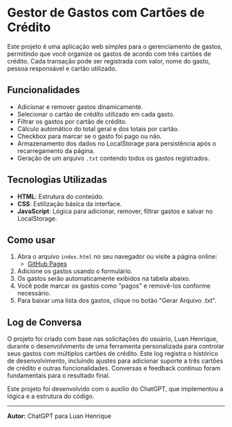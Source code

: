 # Gestor de Gastos com Cartões de Crédito

Este projeto é uma aplicação web simples para o gerenciamento de gastos, permitindo que você organize os gastos de acordo com três cartões de crédito. Cada transação pode ser registrada com valor, nome do gasto, pessoa responsável e cartão utilizado.

## Funcionalidades

- Adicionar e remover gastos dinamicamente.
- Selecionar o cartão de crédito utilizado em cada gasto.
- Filtrar os gastos por cartão de crédito.
- Cálculo automático do total geral e dos totais por cartão.
- Checkbox para marcar se o gasto foi pago ou não.
- Armazenamento dos dados no LocalStorage para persistência após o recarregamento da página.
- Geração de um arquivo `.txt` contendo todos os gastos registrados.

## Tecnologias Utilizadas

- **HTML**: Estrutura do conteúdo.
- **CSS**: Estilização básica da interface.
- **JavaScript**: Lógica para adicionar, remover, filtrar gastos e salvar no LocalStorage.

## Como usar

1. Abra o arquivo `index.html` no seu navegador ou visite a página online:
   - [GitHub Pages](https://luan-h.github.io/Financas/)
2. Adicione os gastos usando o formulário.
3. Os gastos serão automaticamente exibidos na tabela abaixo.
4. Você pode marcar os gastos como "pagos" e removê-los conforme necessário.
5. Para baixar uma lista dos gastos, clique no botão "Gerar Arquivo .txt".

## Log de Conversa

O projeto foi criado com base nas solicitações do usuário, Luan Henrique, durante o desenvolvimento de uma ferramenta personalizada para controlar seus gastos com múltiplos cartões de crédito. Este log registra o histórico de desenvolvimento, incluindo ajustes para adicionar suporte a três cartões de crédito e outras funcionalidades. Conversas e feedback contínuo foram fundamentais para o resultado final.

Este projeto foi desenvolvido com o auxílio do ChatGPT, que implementou a lógica e a estrutura do código.

---

**Autor:** ChatGPT para Luan Henrique
